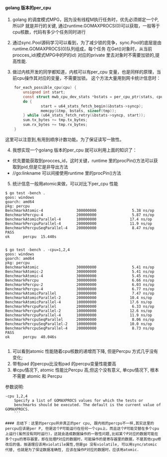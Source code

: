 
#### golang 版本的per_cpu

1. golang 的调度模式MPG，因为没有线程M执行任务时，优先必须绑定一个P, 所以P 就是并行的关键, 通过runtime.GOMAXPROCS(0)可以获取，一般等于cpu核数，代码有多少个任务同时进行

2. 通过sync.Pool源码学习可以看到，为了减少锁的竞争，sync.Pool的底层是由runtime.GOMAXPROCS(0)队列组成，每个任务 在Get()对象时，从当前procces_id(模式MPG中的P的id) 对应的private 里去对象时不需要加锁的,提高性能.

3. 做过内核开发的同学都知道，内核可以有per_cpu 变量，也是同样的原理，当前cpu操作其对应的变量，不需要加锁。
这个方法大量用到网卡统计信息时：
```c
	for_each_possible_cpu(cpu) {
		unsigned int start;
		const struct mwb_cpu_dev_stats *bstats = per_cpu_ptr(stats, cpu);
		do {
    			start = u64_stats_fetch_begin(&bstats->syncp);
    			memcpy(&tmp, bstats, sizeof(tmp));
		} while (u64_stats_fetch_retry(&bstats->syncp, start));
		sum.tx_bytes += tmp.tx_bytes;
		sum.rx_bytes += tmp.rx_bytes;
	}
```
这里可以注意到,有用到顺序计数功能。为了保证读写一致性。

4. 我想实现一个golang 版本的per_cpu 就可以利用上面的知识了：
 * 优先要能获取到procces_id，这时关键，runtime 里的procPin()方法可以获取到pid,但是它是非导出方法
 * //go:linkname 可以间接使用runtime 里的procPin()方法

 5. 统计信息一般用atomic来做，可以对比下per_cpu 性能
 ```
$ go test -bench .
goos: windows
goarch: amd64
pkg: percpu
BenchmarkAtomic-4               300000000                5.38 ns/op
BenchmarkPercpu-4               200000000                5.87 ns/op
BenchmarkAtomicParallel-4       100000000               17.4 ns/op
BenchmarkPercpuParallel-4       200000000               11.9 ns/op
BenchmarkPercpuSeqParallel-4    200000000                8.47 ns/op
PASS
ok      percpu  15.440s


$ go test -bench . -cpu=1,2,4
goos: windows
goarch: amd64
pkg: percpu
BenchmarkAtomic                 300000000                5.41 ns/op
BenchmarkAtomic-2               300000000                5.41 ns/op
BenchmarkAtomic-4               300000000                5.45 ns/op
BenchmarkPercpu                 300000000                6.66 ns/op
BenchmarkPercpu-2               200000000                6.03 ns/op
BenchmarkPercpu-4               300000000                6.77 ns/op
BenchmarkAtomicParallel         200000000                7.47 ns/op
BenchmarkAtomicParallel-2       200000000               10.4 ns/op
BenchmarkAtomicParallel-4       100000000               17.6 ns/op
BenchmarkPercpuParallel         200000000                6.33 ns/op
BenchmarkPercpuParallel-2       100000000               12.6 ns/op
BenchmarkPercpuParallel-4       100000000               11.9 ns/op
BenchmarkPercpuSeqParallel      200000000                8.06 ns/op
BenchmarkPercpuSeqParallel-2    100000000               10.0 ns/op
BenchmarkPercpuSeqParallel-4    200000000                8.73 ns/op
PASS
ok      percpu  40.046s


```
1. 可以看到atomic 性能随着cpu核数的递增而下降, 但是Percpu 方式几乎没有变化;  
2. 带有pad 的percpu比没有pad 的percpu变量性能要高
3. 单cpu情况下, atomic 性能比Percpu 高,但这个没有意义,  单cpu情况下, 根本不需要 atomic 和 Percpu 

参数说明:
```
-cpu 1,2,4
    Specify a list of GOMAXPROCS values for which the tests or
    benchmarks should be executed. The default is the current value of GOMAXPROCS.
    ```
   
#### 总结下：这里的percpu并非真正的per cpu, 跟内核的percpu不一样,其实这里的percpu应该是per P, 但是这个P可能运行在任何一个cpu上，而且这个P可能交替在多个cpu上运行(虽然没有同时运行)，这就会造成数据操作的一致性问题,比如某个P对应的数据可能在多个cpu的寄存器里，即在处理P对应的数据时，可能操作的是寄存器里的数据，不是其他cpu修改后的值，按道理应该用violatile属性,但是go 没有violatile, 可以用sync/atomic 代替, 也就是为了保证数据准确性, 应该在操作P对应的数据时，应该用atomic.